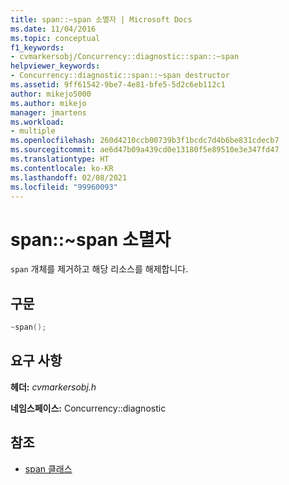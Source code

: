 ```yaml
---
title: span::~span 소멸자 | Microsoft Docs
ms.date: 11/04/2016
ms.topic: conceptual
f1_keywords:
- cvmarkersobj/Concurrency::diagnostic::span::~span
helpviewer_keywords:
- Concurrency::diagnostic::span::~span destructor
ms.assetid: 9ff61542-9be7-4e81-bfe5-5d2c6eb112c1
author: mikejo5000
ms.author: mikejo
manager: jmartens
ms.workload:
- multiple
ms.openlocfilehash: 260d4210ccb00739b3f1bcdc7d4b6be831cdecb7
ms.sourcegitcommit: ae6d47b09a439cd0e13180f5e89510e3e347fd47
ms.translationtype: HT
ms.contentlocale: ko-KR
ms.lasthandoff: 02/08/2021
ms.locfileid: "99960093"
---
```

# <a name="spanspan-destructor"></a>span::~span 소멸자

`span` 개체를 제거하고 해당 리소스를 해제합니다.

## <a name="syntax"></a>구문

```cpp
~span();
```

## <a name="requirements"></a>요구 사항

**헤더:** *cvmarkersobj.h*

**네임스페이스:** Concurrency::diagnostic

## <a name="see-also"></a>참조

- [span 클래스](../profiling/span-class.md)